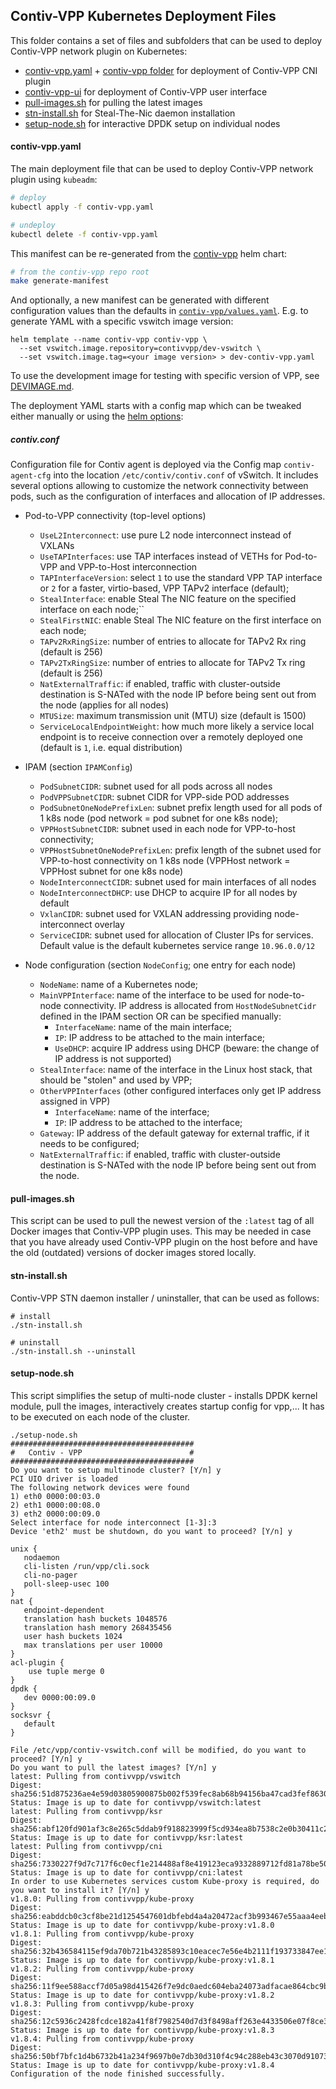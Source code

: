 ## Contiv-VPP Kubernetes Deployment Files

This folder contains a set of files and subfolders that can be used to deploy Contiv-VPP
network plugin on Kubernetes:

* [contiv-vpp.yaml](#contiv-vppyaml) + [contiv-vpp folder](contiv-vpp/README.md) for deployment
  of Contiv-VPP CNI plugin
* [contiv-vpp-ui](contiv-vpp-ui/README.md) for deployment of Contiv-VPP user interface
* [pull-images.sh](#pull-imagessh) for pulling the latest images
* [stn-install.sh](#stn-installsh) for Steal-The-Nic daemon installation
* [setup-node.sh](#setup-nodesh) for interactive DPDK setup on individual nodes


#### contiv-vpp.yaml
The main deployment file that can be used to deploy Contiv-VPP network plugin using `kubeadm`:
```bash
# deploy
kubectl apply -f contiv-vpp.yaml

# undeploy
kubectl delete -f contiv-vpp.yaml
```

This manifest can be re-generated from the [contiv-vpp](contiv-vpp/README.md) helm chart:
```bash
# from the contiv-vpp repo root
make generate-manifest
```

And optionally, a new manifest can be generated with different configuration values than the 
defaults in [`contiv-vpp/values.yaml`](contiv-vpp/values.yaml). E.g. to generate YAML with
a specific vswitch image version:
```
helm template --name contiv-vpp contiv-vpp \
  --set vswitch.image.repository=contivvpp/dev-vswitch \
  --set vswitch.image.tag=<your image version> > dev-contiv-vpp.yaml
```

To use the development image for testing with specific version of VPP, see
[DEVIMAGE.md](../docker/DEVIMAGE.md).

The deployment YAML starts with a config map which can be tweaked either 
manually or using the [helm options](contiv-vpp/README.md#configuration):

##### contiv.conf

  Configuration file for Contiv agent is deployed via the Config map `contiv-agent-cfg`
  into the location `/etc/contiv/contiv.conf` of vSwitch. It includes several options
  allowing to customize the network connectivity between pods, such as the configuration
  of interfaces and allocation of IP addresses.

  * Pod-to-VPP connectivity (top-level options)
    - `UseL2Interconnect`: use pure L2 node interconnect instead of VXLANs
    - `UseTAPInterfaces`: use TAP interfaces instead of VETHs for Pod-to-VPP and VPP-to-Host interconnection
    - `TAPInterfaceVersion`: select `1` to use the standard VPP TAP interface or `2`
      for a faster, virtio-based, VPP TAPv2 interface (default);
    - `StealInterface`: enable Steal The NIC feature on the specified interface on each node;``
    - `StealFirstNIC`: enable Steal The NIC feature on the first interface on each node;
    - `TAPv2RxRingSize`: number of entries to allocate for TAPv2 Rx ring (default is 256)
    - `TAPv2TxRingSize`: number of entries to allocate for TAPv2 Tx ring (default is 256)
    - `NatExternalTraffic`: if enabled, traffic with cluster-outside destination is S-NATed
                            with the node IP before being sent out from the node (applies for all nodes)
    - `MTUSize`: maximum transmission unit (MTU) size (default is 1500)
    - `ServiceLocalEndpointWeight`: how much more likely a service local endpoint is to receive
      connection over a remotely deployed one (default is `1`, i.e. equal distribution)

  * IPAM (section `IPAMConfig`)
    - `PodSubnetCIDR`: subnet used for all pods across all nodes
    - `PodVPPSubnetCIDR`: subnet CIDR for VPP-side POD addresses
    - `PodSubnetOneNodePrefixLen`: subnet prefix length used for all pods of 1 k8s node
      (pod network = pod subnet for one k8s node);
    - `VPPHostSubnetCIDR`: subnet used in each node for VPP-to-host connectivity;
    - `VPPHostSubnetOneNodePrefixLen`: prefix length of the subnet used for VPP-to-host connectivity
      on 1 k8s node (VPPHost network = VPPHost subnet for one k8s node)
    - `NodeInterconnectCIDR`: subnet used for main interfaces of all nodes
    - `NodeInterconnectDHCP`: use DHCP to acquire IP for all nodes by default
    - `VxlanCIDR`: subnet used for VXLAN addressing providing node-interconnect overlay
    - `ServiceCIDR`: subnet used for allocation of Cluster IPs for services. Default value
    is the default kubernetes service range `10.96.0.0/12`

  * Node configuration (section `NodeConfig`; one entry for each node)
    - `NodeName`: name of a Kubernetes node;
    - `MainVPPInterface`: name of the interface to be used for node-to-node connectivity.
       IP address is allocated from `HostNodeSubnetCidr` defined in the IPAM section OR can be specified manually:
      - `InterfaceName`: name of the main interface;
      - `IP`: IP address to be attached to the main interface;
      - `UseDHCP`: acquire IP address using DHCP
              (beware: the change of IP address is not supported)
    - `StealInterface`: name of the interface in the Linux host stack, that should be "stolen" and used by VPP;
    - `OtherVPPInterfaces` (other configured interfaces only get IP address assigned in VPP)
      - `InterfaceName`: name of the interface;
      - `IP`: IP address to be attached to the interface;
    - `Gateway`: IP address of the default gateway for external traffic, if it needs to be configured;
    - `NatExternalTraffic`: if enabled, traffic with cluster-outside destination is S-NATed
                            with the node IP before being sent out from the node.


#### pull-images.sh
This script can be used to pull the newest version of the `:latest` tag of all Docker images
that Contiv-VPP plugin uses. This may be needed in case that you have already used Contiv-VPP plugin
on the host before and have the old (outdated) versions of docker images stored locally.


#### stn-install.sh
Contiv-VPP STN daemon installer / uninstaller, that can be used as follows:
```
# install
./stn-install.sh

# uninstall
./stn-install.sh --uninstall
```


#### setup-node.sh
This script simplifies the setup of multi-node cluster - installs DPDK kernel module, pull the images, interactively creates startup config for vpp,... It has to be
executed on each node of the cluster.
```
./setup-node.sh
#########################################
#   Contiv - VPP                        #
#########################################
Do you want to setup multinode cluster? [Y/n] y
PCI UIO driver is loaded
The following network devices were found
1) eth0 0000:00:03.0
2) eth1 0000:00:08.0
3) eth2 0000:00:09.0
Select interface for node interconnect [1-3]:3
Device 'eth2' must be shutdown, do you want to proceed? [Y/n] y

unix {
   nodaemon
   cli-listen /run/vpp/cli.sock
   cli-no-pager
   poll-sleep-usec 100
}
nat {
   endpoint-dependent
   translation hash buckets 1048576
   translation hash memory 268435456
   user hash buckets 1024
   max translations per user 10000
}
acl-plugin {
    use tuple merge 0
}
dpdk {
   dev 0000:00:09.0
}
socksvr {
   default
}

File /etc/vpp/contiv-vswitch.conf will be modified, do you want to proceed? [Y/n] y
Do you want to pull the latest images? [Y/n] y
latest: Pulling from contivvpp/vswitch
Digest: sha256:51d875236ae4e59d03805900875b002f539fec8ab68b94156ba47cad3fef8630
Status: Image is up to date for contivvpp/vswitch:latest
latest: Pulling from contivvpp/ksr
Digest: sha256:abf120fd901af3c8e265c5ddab9f918823999f5cd934ea8b7538c2e0b30411c2
Status: Image is up to date for contivvpp/ksr:latest
latest: Pulling from contivvpp/cni
Digest: sha256:7330227f9d7c717f6c0ecf1e214488af8e419123eca9332889712fd81a78be50
Status: Image is up to date for contivvpp/cni:latest
In order to use Kubernetes services custom Kube-proxy is required, do you want to install it? [Y/n] y
v1.8.0: Pulling from contivvpp/kube-proxy
Digest: sha256:eabddcb0c3cf8be21d1254547601dbfebd4a4a20472acf3b993467e55aaa4eeb
Status: Image is up to date for contivvpp/kube-proxy:v1.8.0
v1.8.1: Pulling from contivvpp/kube-proxy
Digest: sha256:32b436584115ef9da70b721b43285893c10eacec7e56e4b2111f193733847ee1
Status: Image is up to date for contivvpp/kube-proxy:v1.8.1
v1.8.2: Pulling from contivvpp/kube-proxy
Digest: sha256:11f9ee588accf7d05a98d415426f7e9dc0aedc604eba24073adfacae864cbc9b
Status: Image is up to date for contivvpp/kube-proxy:v1.8.2
v1.8.3: Pulling from contivvpp/kube-proxy
Digest: sha256:12c5936c2428fcdce182a41f8f7982540d7d3f8498aff263e4433506e07f8ce3
Status: Image is up to date for contivvpp/kube-proxy:v1.8.3
v1.8.4: Pulling from contivvpp/kube-proxy
Digest: sha256:50bf7bfc1d4b6732b41a234f9697b0e7db30d310f4c94c288eb43c3070d91073
Status: Image is up to date for contivvpp/kube-proxy:v1.8.4
Configuration of the node finished successfully.
```
